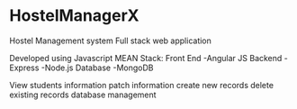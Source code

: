 # HostelManagerX
Hostel Management system
Full stack web application

Developed using Javascript MEAN Stack:
Front End
-Angular JS
Backend
-Express
-Node.js
Database
-MongoDB

View students information
patch information
create new records
delete existing records
database management

